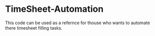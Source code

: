 # TimeSheet-Automation
This code can be used as a refernce for thouse who wants to automate there timesheet filling tasks.
